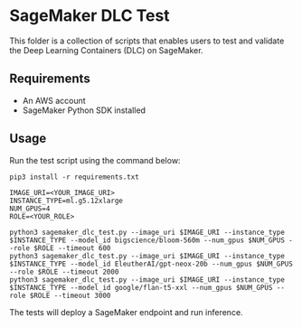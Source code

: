 # SageMaker DLC Test

This folder is a collection of scripts that enables users to test and validate
the Deep Learning Containers (DLC) on SageMaker.

## Requirements

- An AWS account
- SageMaker Python SDK installed

## Usage

Run the test script using the command below:

```
pip3 install -r requirements.txt

IMAGE_URI=<YOUR_IMAGE_URI>
INSTANCE_TYPE=ml.g5.12xlarge
NUM_GPUS=4
ROLE=<YOUR_ROLE>

python3 sagemaker_dlc_test.py --image_uri $IMAGE_URI --instance_type $INSTANCE_TYPE --model_id bigscience/bloom-560m --num_gpus $NUM_GPUS --role $ROLE --timeout 600
python3 sagemaker_dlc_test.py --image_uri $IMAGE_URI --instance_type $INSTANCE_TYPE --model_id EleutherAI/gpt-neox-20b --num_gpus $NUM_GPUS --role $ROLE --timeout 2000
python3 sagemaker_dlc_test.py --image_uri $IMAGE_URI --instance_type $INSTANCE_TYPE --model_id google/flan-t5-xxl --num_gpus $NUM_GPUS --role $ROLE --timeout 3000
```

The tests will deploy a SageMaker endpoint and run inference.
